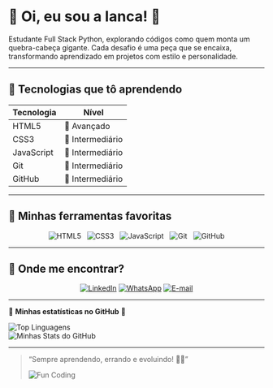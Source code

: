 # 🌸 Oi, eu sou a Ianca! 🌸

Estudante Full Stack Python, explorando códigos como quem monta um quebra-cabeça gigante.
Cada desafio é uma peça que se encaixa, transformando aprendizado em projetos com estilo e personalidade.

---

## 🚀 Tecnologias que tô aprendendo

| Tecnologia  | Nível             |
|-------------|-------------------|
| HTML5       | 🌷 Avançado        |
| CSS3        | 🌸 Intermediário    |
| JavaScript  | 🌼 Intermediário    |
| Git         | 🌻 Intermediário    |
| GitHub      | 🌺 Intermediário    |

---

## 🎀 Minhas ferramentas favoritas

<div align="center">

![HTML5](https://img.shields.io/badge/-HTML5-FF6F91?style=for-the-badge&logo=html5&logoColor=white)&nbsp;&nbsp;
![CSS3](https://img.shields.io/badge/-CSS3-FF9671?style=for-the-badge&logo=css3&logoColor=white)&nbsp;&nbsp;
![JavaScript](https://img.shields.io/badge/-JavaScript-FFC75F?style=for-the-badge&logo=javascript&logoColor=black)&nbsp;&nbsp;
![Git](https://img.shields.io/badge/-Git-F9F871?style=for-the-badge&logo=git&logoColor=black)&nbsp;&nbsp;
![GitHub](https://img.shields.io/badge/-GitHub-C7CEEA?style=for-the-badge&logo=github&logoColor=black)

</div>

---

## 🌷 Onde me encontrar?
<div align="center">

[![LinkedIn](https://img.shields.io/badge/-LinkedIn-FF69B4?style=for-the-badge&logo=linkedin&logoColor=white)](https://www.linkedin.com/in/ianca-laurentino-3aa774277/)
[![WhatsApp](https://img.shields.io/badge/-WhatsApp-FF69B4?style=for-the-badge&logo=whatsapp&logoColor=white)](https://wa.me/5511988501416)
[![E-mail](https://img.shields.io/badge/E-mail-FF6F91?style=flat-square&logo=gmail&logoColor=white)](mailto:iancalaurentino@gmail.com)

</div>

---
🌸 **Minhas estatísticas no GitHub** 🌸

![Top Linguagens](https://github-readme-stats.vercel.app/api/top-langs/?username=iancaTino&layout=compact&bg_color=ffe4e6&title_color=ff69b4&text_color=db7093)  
![Minhas Stats do GitHub](https://github-readme-stats.vercel.app/api?username=iancaTino&show_icons=true&bg_color=ffe4e6&title_color=ff69b4&text_color=db7093)

---

> “Sempre aprendendo, errando e evoluindo! 💖✨”
>
> ![Fun Coding](https://img.shields.io/badge/-Fun%20Coding-%23FFC0CB?style=for-the-badge)




